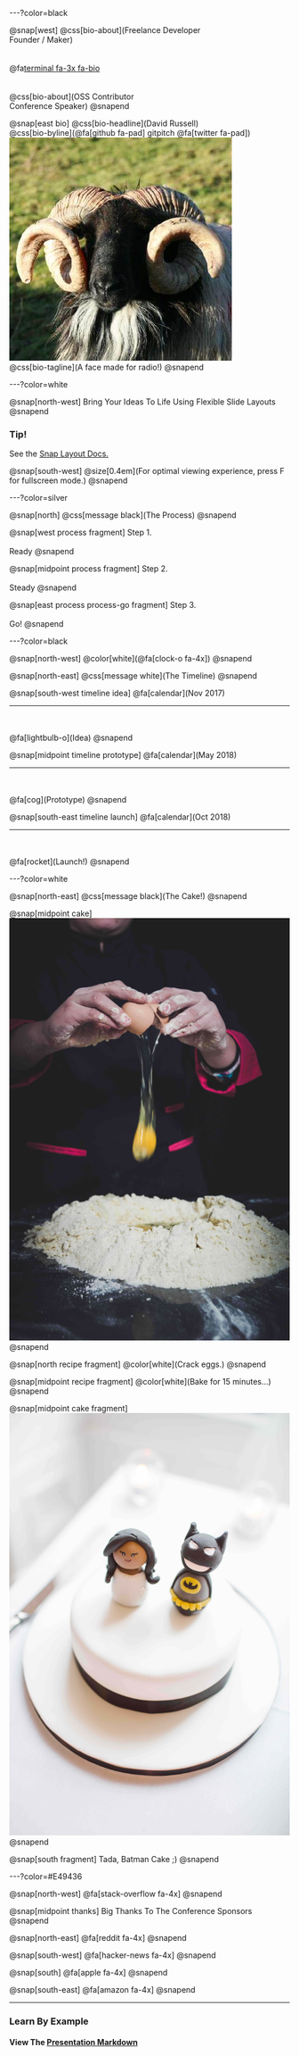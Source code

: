 ---?color=black

@snap[west]
@css[bio-about](Freelance Developer<br>Founder / Maker)
<br><br><br>
@fa[terminal fa-3x fa-bio](geek)
<br><br><br>
@css[bio-about](OSS Contributor<br>Conference Speaker)
@snapend

@snap[east bio]
@css[bio-headline](David Russell)
<br>
@css[bio-byline](@fa[github fa-pad] gitpitch @fa[twitter fa-pad])
<br>
![](assets/img/ram.jpg)
<br>
@css[bio-tagline](A face made for radio!)
@snapend

---?color=white

@snap[north-west]
Bring Your Ideas To Life Using Flexible Slide Layouts
@snapend

### Tip!

See the <a href="https://gitpitch.com/docs/layout-features/snap-position-layouts">Snap Layout Docs.</a>

@snap[south-west]
@size[0.4em](For optimal viewing experience, press F for fullscreen mode.)
@snapend

---?color=silver

@snap[north]
@css[message black](The Process)
@snapend

@snap[west process fragment]
Step 1.
<br><br>
Ready
@snapend

@snap[midpoint process fragment]
Step 2.
<br><br>
Steady
@snapend

@snap[east process process-go fragment]
Step 3.
<br><br>
Go!
@snapend

---?color=black

@snap[north-west]
@color[white](@fa[clock-o fa-4x])
@snapend

@snap[north-east]
@css[message white](The Timeline)
@snapend

@snap[south-west timeline idea]
@fa[calendar](Nov 2017)
<hr><br><br>
@fa[lightbulb-o](Idea)
@snapend

@snap[midpoint timeline prototype]
@fa[calendar](May 2018)
<hr><br><br>
@fa[cog](Prototype)
@snapend

@snap[south-east timeline launch]
@fa[calendar](Oct 2018)
<hr><br><br>
@fa[rocket](Launch!)
@snapend

---?color=white

@snap[north-east]
@css[message black](The Cake!)
@snapend

@snap[midpoint cake]
![](assets/img/cake-raw.jpg)
@snapend

@snap[north recipe fragment]
@color[white](Crack eggs.)
@snapend

@snap[midpoint recipe fragment]
@color[white](Bake for 15 minutes...)
@snapend

@snap[midpoint cake fragment]
![](assets/img/cake-baked.jpg)
@snapend

@snap[south fragment]
Tada, Batman Cake ;)
@snapend

---?color=#E49436

@snap[north-west]
@fa[stack-overflow fa-4x]
@snapend

@snap[midpoint thanks]
Big Thanks To The Conference Sponsors
@snapend

@snap[north-east]
@fa[reddit fa-4x]
@snapend

@snap[south-west]
@fa[hacker-news fa-4x]
@snapend

@snap[south]
@fa[apple fa-4x]
@snapend

@snap[south-east]
@fa[amazon fa-4x]
@snapend

---

### Learn By Example
#### View The <a href="https://github.com/gitpitch/feature-demo/blob/snap-layouts/PITCHME.md">Presentation Markdown</a>


